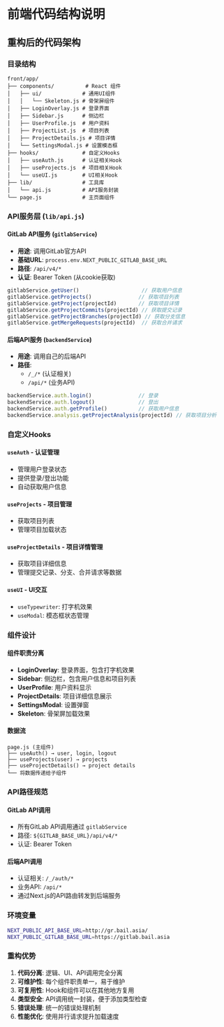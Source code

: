 # 前端代码结构说明

## 重构后的代码架构

### 目录结构
```
front/app/
├── components/          # React 组件
│   ├── ui/             # 通用UI组件
│   │   └── Skeleton.js # 骨架屏组件
│   ├── LoginOverlay.js # 登录界面
│   ├── Sidebar.js      # 侧边栏
│   ├── UserProfile.js  # 用户资料
│   ├── ProjectList.js  # 项目列表
│   ├── ProjectDetails.js # 项目详情
│   └── SettingsModal.js # 设置模态框
├── hooks/              # 自定义Hooks
│   ├── useAuth.js      # 认证相关Hook
│   ├── useProjects.js  # 项目相关Hook
│   └── useUI.js        # UI相关Hook
├── lib/                # 工具库
│   └── api.js          # API服务封装
└── page.js             # 主页面组件
```

### API服务层 (`lib/api.js`)

#### GitLab API服务 (`gitlabService`)
- **用途**: 调用GitLab官方API
- **基础URL**: `process.env.NEXT_PUBLIC_GITLAB_BASE_URL`
- **路径**: `/api/v4/*`
- **认证**: Bearer Token (从cookie获取)

```javascript
gitlabService.getUser()                    // 获取用户信息
gitlabService.getProjects()               // 获取项目列表
gitlabService.getProject(projectId)       // 获取项目详情
gitlabService.getProjectCommits(projectId) // 获取提交记录
gitlabService.getProjectBranches(projectId) // 获取分支信息
gitlabService.getMergeRequests(projectId)  // 获取合并请求
```

#### 后端API服务 (`backendService`)
- **用途**: 调用自己的后端API
- **路径**: 
  - `/_/*` (认证相关)
  - `/api/*` (业务API)

```javascript
backendService.auth.login()               // 登录
backendService.auth.logout()              // 登出
backendService.auth.getProfile()          // 获取用户信息
backendService.analysis.getProjectAnalysis(projectId) // 获取项目分析
```

### 自定义Hooks

#### `useAuth` - 认证管理
- 管理用户登录状态
- 提供登录/登出功能
- 自动获取用户信息

#### `useProjects` - 项目管理
- 获取项目列表
- 管理项目加载状态

#### `useProjectDetails` - 项目详情管理
- 获取项目详细信息
- 管理提交记录、分支、合并请求等数据

#### `useUI` - UI交互
- `useTypewriter`: 打字机效果
- `useModal`: 模态框状态管理

### 组件设计

#### 组件职责分离
- **LoginOverlay**: 登录界面，包含打字机效果
- **Sidebar**: 侧边栏，包含用户信息和项目列表
- **UserProfile**: 用户资料显示
- **ProjectDetails**: 项目详细信息展示
- **SettingsModal**: 设置弹窗
- **Skeleton**: 骨架屏加载效果

#### 数据流
```
page.js (主组件)
├── useAuth() → user, login, logout
├── useProjects(user) → projects
├── useProjectDetails() → project details
└── 将数据传递给子组件
```

### API路径规范

#### GitLab API调用
- 所有GitLab API调用通过 `gitlabService`
- 路径: `${GITLAB_BASE_URL}/api/v4/*`
- 认证: Bearer Token

#### 后端API调用
- 认证相关: `/_/auth/*`
- 业务API: `/api/*`
- 通过Next.js的API路由转发到后端服务

### 环境变量
```bash
NEXT_PUBLIC_API_BASE_URL=http://gr.bail.asia/
NEXT_PUBLIC_GITLAB_BASE_URL=https://gitlab.bail.asia
```

### 重构优势

1. **代码分离**: 逻辑、UI、API调用完全分离
2. **可维护性**: 每个组件职责单一，易于维护
3. **可复用性**: Hook和组件可以在其他地方复用
4. **类型安全**: API调用统一封装，便于添加类型检查
5. **错误处理**: 统一的错误处理机制
6. **性能优化**: 使用并行请求提升加载速度

